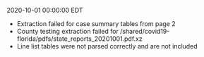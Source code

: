 2020-10-01 00:00:00 EDT


- Extraction failed for case summary tables from page 2
- County testing extraction failed for /shared/covid19-florida/pdfs/state_reports_20201001.pdf.xz
- Line list tables were not parsed correctly and are not included
